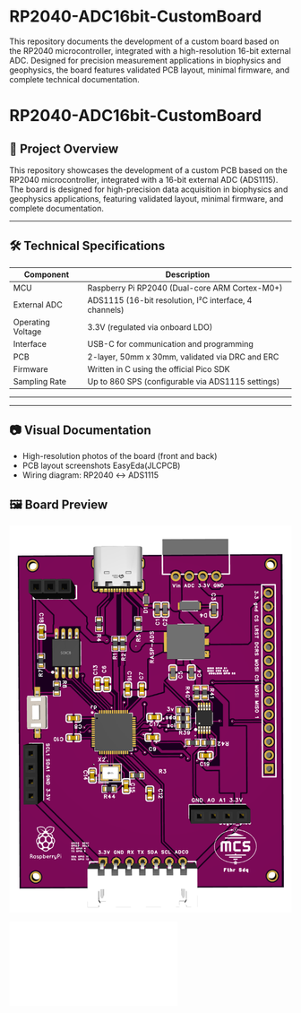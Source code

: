# RP2040-ADC16bit-CustomBoard
This repository documents the development of a custom board based on the RP2040 microcontroller, integrated with a high-resolution 16-bit external ADC. Designed for precision measurement applications in biophysics and geophysics, the board features validated PCB layout, minimal firmware, and complete technical documentation.

# RP2040-ADC16bit-CustomBoard

## 🧭 Project Overview
This repository showcases the development of a custom PCB based on the RP2040 microcontroller, integrated with a 16-bit external ADC (ADS1115). The board is designed for high-precision data acquisition in biophysics and geophysics applications, featuring validated layout, minimal firmware, and complete documentation.

---

## 🛠️ Technical Specifications

| Component         | Description                                                             |
|------------------|-------------------------------------------------------------------------|
| MCU              | Raspberry Pi RP2040 (Dual-core ARM Cortex-M0+)                          |
| External ADC     | ADS1115 (16-bit resolution, I²C interface, 4 channels)                  |
| Operating Voltage| 3.3V (regulated via onboard LDO)                                        |
| Interface        | USB-C for communication and programming                                 |
| PCB              | 2-layer, 50mm x 30mm, validated via DRC and ERC                         |
| Firmware         | Written in C using the official Pico SDK                                |
| Sampling Rate    | Up to 860 SPS (configurable via ADS1115 settings)                      |

---


---

## 📷 Visual Documentation

- High-resolution photos of the board (front and back)
- PCB layout screenshots EasyEda(JLCPCB)
- Wiring diagram: RP2040 ↔ ADS1115

## 🖼️ Board Preview

![Custom RP2040 Board](rasp_adc16bit.png)

![Schematic](SCH_rasp_ads.pdf)


